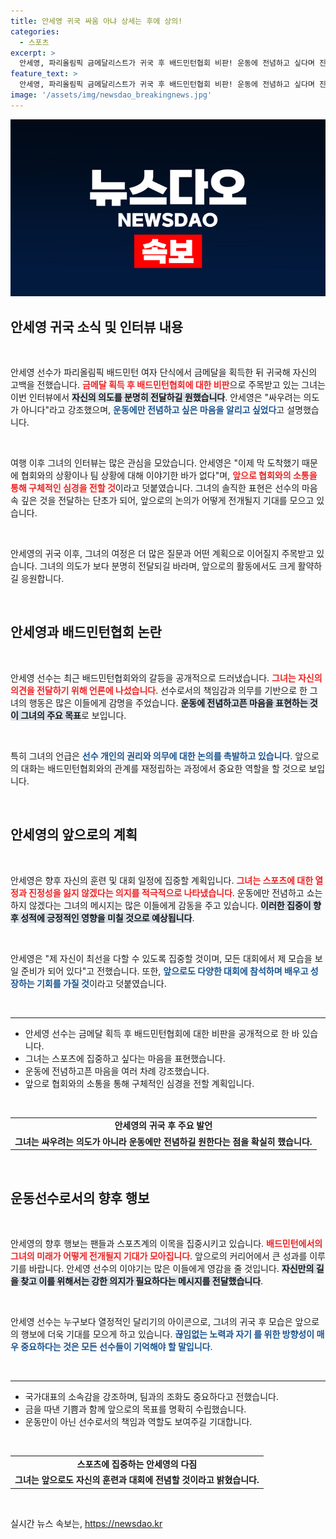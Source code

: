 ```yaml
---
title: 안세영 귀국 싸움 아냐 상세는 후에 상의!
categories:
  - 스포츠
excerpt: >
  안세영, 파리올림픽 금메달리스트가 귀국 후 배드민턴협회 비판! 운동에 전념하고 싶다며 진솔한 마음을 전했습니다. 더 많은 이야기를 들어보세요!
feature_text: >
  안세영, 파리올림픽 금메달리스트가 귀국 후 배드민턴협회 비판! 운동에 전념하고 싶다며 진솔한 마음을 전했습니다. 더 많은 이야기를 들어보세요!
image: '/assets/img/newsdao_breakingnews.jpg'
---
```


<p><img src="/assets/img/newsdao_breakingnews.jpg" alt="ranknews 속보" /></p>

<h2 data-ke-size="size26">안세영 귀국 소식 및 인터뷰 내용</h2>

<p data-ke-size="size16">&nbsp;</p>

<p>안세영 선수가 파리올림픽 배드민턴 여자 단식에서 금메달을 획득한 뒤 귀국해 자신의 고백을 전했습니다. <b><span style="color: #ee2323;">금메달 획득 후 배드민턴협회에 대한 비판</span></b>으로 주목받고 있는 그녀는 이번 인터뷰에서 <b><span style="background-color: #21538527;">자신의 의도를 분명히 전달하길 원했습니다</span></b>. 안세영은 "싸우려는 의도가 아니다"라고 강조했으며, <b><span style="color: #1a5490;">운동에만 전념하고 싶은 마음을 알리고 싶었다</span></b>고 설명했습니다.</p>

<p data-ke-size="size16">&nbsp;</p>

<p>여행 이후 그녀의 인터뷰는 많은 관심을 모았습니다. 안세영은 "이제 막 도착했기 때문에 협회와의 상황이나 팀 상황에 대해 이야기한 바가 없다"며, <b><span style="color: #ee2323;">앞으로 협회와의 소통을 통해 구체적인 심경을 전할 것</span></b>이라고 덧붙였습니다. 그녀의 솔직한 표현은 선수의 마음속 깊은 것을 전달하는 단초가 되어, 앞으로의 논의가 어떻게 전개될지 기대를 모으고 있습니다.</p>

<p data-ke-size="size16">&nbsp;</p>

<p>안세영의 귀국 이후, 그녀의 여정은 더 많은 질문과 어떤 계획으로 이어질지 주목받고 있습니다. 그녀의 의도가 보다 분명히 전달되길 바라며, 앞으로의 활동에서도 크게 활약하길 응원합니다. </p>

<p data-ke-size="size16">&nbsp;</p>

<h2 data-ke-size="size26">안세영과 배드민턴협회 논란</h2>

<p data-ke-size="size16">&nbsp;</p>

<p>안세영 선수는 최근 배드민턴협회와의 갈등을 공개적으로 드러냈습니다. <b><span style="color: #ee2323;">그녀는 자신의 의견을 전달하기 위해 언론에 나섰습니다</span></b>. 선수로서의 책임감과 의무를 기반으로 한 그녀의 행동은 많은 이들에게 감명을 주었습니다. <b><span style="background-color: #21538527;">운동에 전념하고픈 마음을 표현하는 것이 그녀의 주요 목표</span></b>로 보입니다. </p>

<p data-ke-size="size16">&nbsp;</p>

<p>특히 그녀의 언급은 <b><span style="color: #1a5490;">선수 개인의 권리와 의무에 대한 논의를 촉발하고 있습니다</span></b>. 앞으로의 대화는 배드민턴협회와의 관계를 재정립하는 과정에서 중요한 역할을 할 것으로 보입니다.</p>

<p data-ke-size="size16">&nbsp;</p>

<h2 data-ke-size="size26">안세영의 앞으로의 계획</h2>

<p data-ke-size="size16">&nbsp;</p>

<p>안세영은 향후 자신의 훈련 및 대회 일정에 집중할 계획입니다. <b><span style="color: #ee2323;">그녀는 스포츠에 대한 열정과 진정성을 잃지 않겠다는 의지를 적극적으로 나타냈습니다</span></b>. 운동에만 전념하고 쇼는 하지 않겠다는 그녀의 메시지는 많은 이들에게 감동을 주고 있습니다. <b><span style="background-color: #21538527;">이러한 집중이 향후 성적에 긍정적인 영향을 미칠 것으로 예상됩니다</span></b>.</p>

<p data-ke-size="size16">&nbsp;</p>

<p>안세영은 "제 자신이 최선을 다할 수 있도록 집중할 것이며, 모든 대회에서 제 모습을 보일 준비가 되어 있다"고 전했습니다. 또한, <b><span style="color: #1a5490;">앞으로도 다양한 대회에 참석하며 배우고 성장하는 기회를 가질 것</span></b>이라고 덧붙였습니다.</p>

<p data-ke-size="size16">&nbsp;</p>

<hr/>

<ul>
  <li>안세영 선수는 금메달 획득 후 배드민턴협회에 대한 비판을 공개적으로 한 바 있습니다.</li>
  <li>그녀는 스포츠에 집중하고 싶다는 마음을 표현했습니다.</li>
  <li>운동에 전념하고픈 마음을 여러 차례 강조했습니다.</li>
  <li>앞으로 협회와의 소통을 통해 구체적인 심경을 전할 계획입니다.</li>
</ul>

<p data-ke-size="size16">&nbsp;</p>

<table style="width: 100%; border-collapse: collapse;">
    <tr>
        <td style="text-align: center; height: 17px;"><b>안세영의 귀국 후 주요 발언</b></td>
    </tr>
    <tr>
        <td><b>그녀는 싸우려는 의도가 아니라 운동에만 전념하길 원한다는 점을 확실히 했습니다.</b></td>
    </tr>
</table>

<p data-ke-size="size16">&nbsp;</p>

<h2 data-ke-size="size26">운동선수로서의 향후 행보</h2>

<p data-ke-size="size16">&nbsp;</p>

<p>안세영의 향후 행보는 팬들과 스포츠계의 이목을 집중시키고 있습니다. <b><span style="color: #ee2323;">배드민턴에서의 그녀의 미래가 어떻게 전개될지 기대가 모아집니다</span></b>. 앞으로의 커리어에서 큰 성과를 이루기를 바랍니다. 안세영 선수의 이야기는 많은 이들에게 영감을 줄 것입니다. <b><span style="background-color: #21538527;">자신만의 길을 찾고 이를 위해서는 강한 의지가 필요하다는 메시지를 전달했습니다</span></b>.</p>

<p data-ke-size="size16">&nbsp;</p>

<p>안세영 선수는 누구보다 열정적인 달리기의 아이콘으로, 그녀의 귀국 후 모습은 앞으로의 행보에 더욱 기대를 모으게 하고 있습니다. <b><span style="color: #1a5490;">끊임없는 노력과 자기 를 위한 방향성이 매우 중요하다는 것은 모든 선수들이 기억해야 할 말입니다</span></b>.</p>

<p data-ke-size="size16">&nbsp;</p>

<hr/>

<ul>
  <li>국가대표의 소속감을 강조하며, 팀과의 조화도 중요하다고 전했습니다.</li>
  <li>금을 따낸 기쁨과 함께 앞으로의 목표를 명확히 수립했습니다.</li>
  <li>운동만이 아닌 선수로서의 책임과 역할도 보여주길 기대합니다.</li>
</ul>

<p data-ke-size="size16">&nbsp;</p>

<table style="width: 100%; border-collapse: collapse;">
    <tr>
        <td style="text-align: center; height: 17px;"><b>스포츠에 집중하는 안세영의 다짐</b></td>
    </tr>
    <tr>
        <td><b>그녀는 앞으로도 자신의 훈련과 대회에 전념할 것이라고 밝혔습니다.</b></td>
    </tr>
</table>

<p data-ke-size="size16">&nbsp;</p>
실시간 뉴스 속보는, <a href="https://newsdao.kr" rel="dofollow">https://newsdao.kr</a>


